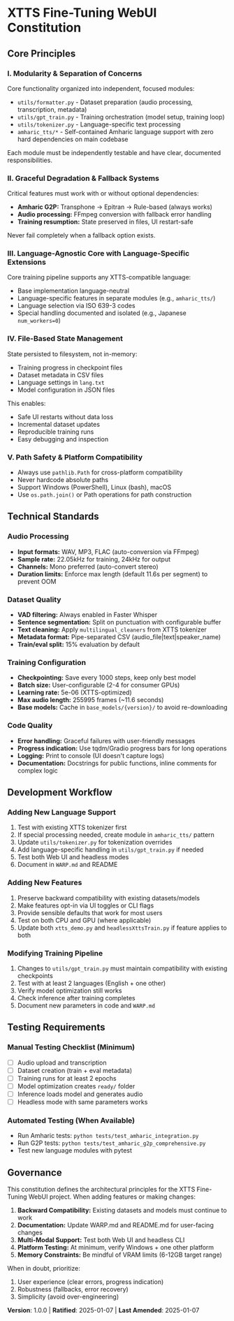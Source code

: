 # XTTS Fine-Tuning WebUI Constitution

## Core Principles

### I. Modularity & Separation of Concerns
Core functionality organized into independent, focused modules:
- `utils/formatter.py` - Dataset preparation (audio processing, transcription, metadata)
- `utils/gpt_train.py` - Training orchestration (model setup, training loop)
- `utils/tokenizer.py` - Language-specific text processing
- `amharic_tts/*` - Self-contained Amharic language support with zero hard dependencies on main codebase

Each module must be independently testable and have clear, documented responsibilities.

### II. Graceful Degradation & Fallback Systems
Critical features must work with or without optional dependencies:
- **Amharic G2P:** Transphone → Epitran → Rule-based (always works)
- **Audio processing:** FFmpeg conversion with fallback error handling
- **Training resumption:** State preserved in files, UI restart-safe

Never fail completely when a fallback option exists.

### III. Language-Agnostic Core with Language-Specific Extensions
Core training pipeline supports any XTTS-compatible language:
- Base implementation language-neutral
- Language-specific features in separate modules (e.g., `amharic_tts/`)
- Language selection via ISO 639-3 codes
- Special handling documented and isolated (e.g., Japanese `num_workers=0`)

### IV. File-Based State Management
State persisted to filesystem, not in-memory:
- Training progress in checkpoint files
- Dataset metadata in CSV files
- Language settings in `lang.txt`
- Model configuration in JSON files

This enables:
- Safe UI restarts without data loss
- Incremental dataset updates
- Reproducible training runs
- Easy debugging and inspection

### V. Path Safety & Platform Compatibility
- Always use `pathlib.Path` for cross-platform compatibility
- Never hardcode absolute paths
- Support Windows (PowerShell), Linux (bash), macOS
- Use `os.path.join()` or Path operations for path construction

## Technical Standards

### Audio Processing
- **Input formats:** WAV, MP3, FLAC (auto-conversion via FFmpeg)
- **Sample rate:** 22.05kHz for training, 24kHz for output
- **Channels:** Mono preferred (auto-convert stereo)
- **Duration limits:** Enforce max length (default 11.6s per segment) to prevent OOM

### Dataset Quality
- **VAD filtering:** Always enabled in Faster Whisper
- **Sentence segmentation:** Split on punctuation with configurable buffer
- **Text cleaning:** Apply `multilingual_cleaners` from XTTS tokenizer
- **Metadata format:** Pipe-separated CSV (audio_file|text|speaker_name)
- **Train/eval split:** 15% evaluation by default

### Training Configuration
- **Checkpointing:** Save every 1000 steps, keep only best model
- **Batch size:** User-configurable (2-4 for consumer GPUs)
- **Learning rate:** 5e-06 (XTTS-optimized)
- **Max audio length:** 255995 frames (~11.6 seconds)
- **Base models:** Cache in `base_models/{version}/` to avoid re-downloading

### Code Quality
- **Error handling:** Graceful failures with user-friendly messages
- **Progress indication:** Use tqdm/Gradio progress bars for long operations
- **Logging:** Print to console (UI doesn't capture logs)
- **Documentation:** Docstrings for public functions, inline comments for complex logic

## Development Workflow

### Adding New Language Support
1. Test with existing XTTS tokenizer first
2. If special processing needed, create module in `amharic_tts/` pattern
3. Update `utils/tokenizer.py` for tokenization overrides
4. Add language-specific handling in `utils/gpt_train.py` if needed
5. Test both Web UI and headless modes
6. Document in `WARP.md` and README

### Adding New Features
1. Preserve backward compatibility with existing datasets/models
2. Make features opt-in via UI toggles or CLI flags
3. Provide sensible defaults that work for most users
4. Test on both CPU and GPU (where applicable)
5. Update both `xtts_demo.py` and `headlessXttsTrain.py` if feature applies to both

### Modifying Training Pipeline
1. Changes to `utils/gpt_train.py` must maintain compatibility with existing checkpoints
2. Test with at least 2 languages (English + one other)
3. Verify model optimization still works
4. Check inference after training completes
5. Document new parameters in code and `WARP.md`

## Testing Requirements

### Manual Testing Checklist (Minimum)
- [ ] Audio upload and transcription
- [ ] Dataset creation (train + eval metadata)
- [ ] Training runs for at least 2 epochs
- [ ] Model optimization creates `ready/` folder
- [ ] Inference loads model and generates audio
- [ ] Headless mode with same parameters works

### Automated Testing (When Available)
- Run Amharic tests: `python tests/test_amharic_integration.py`
- Run G2P tests: `python tests/test_amharic_g2p_comprehensive.py`
- Test new language modules with pytest

## Governance

This constitution defines the architectural principles for the XTTS Fine-Tuning WebUI project. When adding features or making changes:

1. **Backward Compatibility:** Existing datasets and models must continue to work
2. **Documentation:** Update WARP.md and README.md for user-facing changes
3. **Multi-Modal Support:** Test both Web UI and headless CLI
4. **Platform Testing:** At minimum, verify Windows + one other platform
5. **Memory Constraints:** Be mindful of VRAM limits (6-12GB target range)

When in doubt, prioritize:
1. User experience (clear errors, progress indication)
2. Robustness (fallbacks, error recovery)
3. Simplicity (avoid over-engineering)

**Version**: 1.0.0 | **Ratified**: 2025-01-07 | **Last Amended**: 2025-01-07
